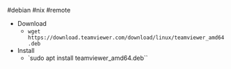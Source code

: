 #debian #nix #remote 
- Download
	- `wget https://download.teamviewer.com/download/linux/teamviewer_amd64.deb`
- Install
	- `sudo apt install teamviewer_amd64.deb``